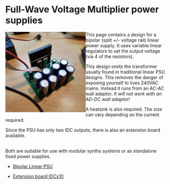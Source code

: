 # Full-Wave Voltage Multiplier power supplies

<img src="AdjustablePSU/doc/AdjustablePSU_Assembled.jpg" align="left" height="250" width="250" >


This page contains a design for a bipolar (split +/- voltage rail) linear power supply. It uses variable linear regulators to set the output voltage (via 4 of the resistors).

This design omits the transformer usually found in traditional linear PSU designs. This removes the danger of exposing yourself to lives 240VAC mains. Instead it runs from an AC-AC wall adaptor. *It will not work with an AD-DC wall adaptor!*

A heatsink is also required. The size can vary depending on the current required.

Since the PSU has only two IDC outputs, there is also an extension board available.

<BR>
Both are suitable for use with modular synths systems or as standalone fixed power supplies.



- [Bipolar Linear PSU](Var2IDCAssemblyInstructions.md)

- [Extension board IDCx10](Ext10IDC.md)


